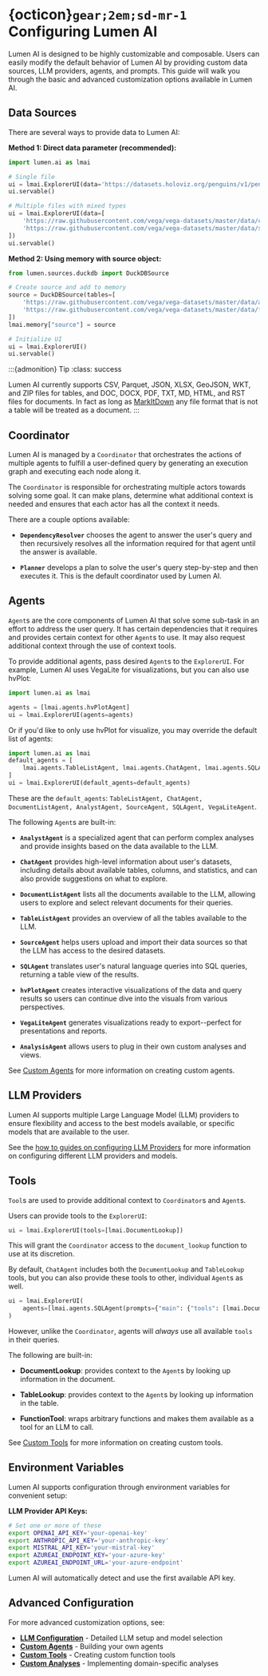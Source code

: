 # {octicon}`gear;2em;sd-mr-1` Configuring Lumen AI

Lumen AI is designed to be highly customizable and composable. Users can easily modify the default behavior of Lumen AI by providing custom data sources, LLM providers, agents, and prompts. This guide will walk you through the basic and advanced customization options available in Lumen AI.

## Data Sources

There are several ways to provide data to Lumen AI:

**Method 1: Direct data parameter (recommended):**
```python
import lumen.ai as lmai

# Single file
ui = lmai.ExplorerUI(data='https://datasets.holoviz.org/penguins/v1/penguins.csv')
ui.servable()

# Multiple files with mixed types
ui = lmai.ExplorerUI(data=[
    'https://raw.githubusercontent.com/vega/vega-datasets/master/data/cars.json',
    'https://raw.githubusercontent.com/vega/vega-datasets/master/data/stocks.csv'
])
ui.servable()
```

**Method 2: Using memory with source object:**
```python
from lumen.sources.duckdb import DuckDBSource

# Create source and add to memory
source = DuckDBSource(tables=[
    'https://raw.githubusercontent.com/vega/vega-datasets/master/data/airports.csv',
    'https://raw.githubusercontent.com/vega/vega-datasets/master/data/flights-5k.json'
])
lmai.memory["source"] = source

# Initialize UI
ui = lmai.ExplorerUI()
ui.servable()
```

:::{admonition} Tip
:class: success

Lumen AI currently supports CSV, Parquet, JSON, XLSX, GeoJSON, WKT, and ZIP files for tables, and DOC, DOCX, PDF, TXT, MD, HTML, and RST files for documents. In fact as long as [MarkItDown](https://github.com/microsoft/markitdown) any file format that is not a table will be treated as a document.
:::

## Coordinator

Lumen AI is managed by a `Coordinator` that orchestrates the actions of multiple agents to fulfill a user-defined query by generating an execution graph and executing each node along it.

The `Coordinator` is responsible for orchestrating multiple actors towards solving some goal. It can make plans, determine what additional context is needed and ensures that each actor has all the context it needs.

There are a couple options available:

- **`DependencyResolver`** chooses the agent to answer the user's query and then recursively resolves all the information required for that agent until the answer is available.

- **`Planner`** develops a plan to solve the user's query step-by-step and then executes it. This is the default coordinator used by Lumen AI.

## Agents

`Agent`s are the core components of Lumen AI that solve some sub-task in an effort to address the user query. It has certain dependencies that it requires and provides certain context for other `Agent`s to use. It may also request additional context through the use of context tools.

To provide additional agents, pass desired `Agent`s to the `ExplorerUI`. For example, Lumen AI uses VegaLite for visualizations, but you can also use hvPlot:

```python
import lumen.ai as lmai

agents = [lmai.agents.hvPlotAgent]
ui = lmai.ExplorerUI(agents=agents)
```

Or if you'd like to only use hvPlot for visualize, you may override the default list of agents:

```python
import lumen.ai as lmai
default_agents = [
    lmai.agents.TableListAgent, lmai.agents.ChatAgent, lmai.agents.SQLAgent, lmai.agents.hvPlotAgent
]
ui = lmai.ExplorerUI(default_agents=default_agents)
```

These are the `default_agents`: `TableListAgent, ChatAgent, DocumentListAgent, AnalystAgent, SourceAgent, SQLAgent, VegaLiteAgent`.

The following `Agent`s are built-in:

- **`AnalystAgent`** is a specialized agent that can perform complex analyses and provide insights based on the data available to the LLM.

- **`ChatAgent`** provides high-level information about user's datasets, including details about available tables, columns, and statistics, and can also provide suggestions on what to explore.

- **`DocumentListAgent`** lists all the documents available to the LLM, allowing users to explore and select relevant documents for their queries.

- **`TableListAgent`** provides an overview of all the tables available to the LLM.

- **`SourceAgent`** helps users upload and import their data sources so that the LLM has access to the desired datasets.

- **`SQLAgent`** translates user's natural language queries into SQL queries, returning a table view of the results.

- **`hvPlotAgent`** creates interactive visualizations of the data and query results so users can continue dive into the visuals from various perspectives.

- **`VegaLiteAgent`** generates visualizations ready to export--perfect for presentations and reports.

- **`AnalysisAgent`** allows users to plug in their own custom analyses and views.

See [Custom Agents](../how_to/ai_config/custom_agents) for more information on creating custom agents.

## LLM Providers

Lumen AI supports multiple Large Language Model (LLM) providers to ensure flexibility and access to the best models available, or specific models that are available to the user.

See the [how to guides on configuring LLM Providers](../how_to/llm/index) for more information on configuring different LLM providers and models.

## Tools

`Tool`s are used to provide additional context to `Coordinator`s and `Agent`s.

Users can provide tools to the `ExplorerUI`:

```python
ui = lmai.ExplorerUI(tools=[lmai.DocumentLookup])
```

This will grant the `Coordinator` access to the `document_lookup` function to use at its discretion.

By default, `ChatAgent` includes both the `DocumentLookup` and `TableLookup` tools, but you can also provide these tools to other, individual `Agent`s as well.

```python
ui = lmai.ExplorerUI(
    agents=[lmai.agents.SQLAgent(prompts={"main": {"tools": [lmai.DocumentLookup]}})]
)
```

However, unlike the `Coordinator`, agents will *always* use all available `tools` in their queries.

The following are built-in:

- **DocumentLookup**: provides context to the `Agent`s by looking up information in the document.

- **TableLookup**: provides context to the `Agent`s by looking up information in the table.

- **FunctionTool**: wraps arbitrary functions and makes them available as a tool for an LLM to call.

See [Custom Tools](../how_to/custom_tools) for more information on creating custom tools.

## Environment Variables

Lumen AI supports configuration through environment variables for convenient setup:

**LLM Provider API Keys:**
```bash
# Set one or more of these
export OPENAI_API_KEY='your-openai-key'
export ANTHROPIC_API_KEY='your-anthropic-key'
export MISTRAL_API_KEY='your-mistral-key'
export AZUREAI_ENDPOINT_KEY='your-azure-key'
export AZUREAI_ENDPOINT_URL='your-azure-endpoint'
```

Lumen AI will automatically detect and use the first available API key.

## Advanced Configuration

For more advanced customization options, see:

- **[LLM Configuration](../how_to/llm/index)** - Detailed LLM setup and model selection
- **[Custom Agents](../how_to/custom_agents)** - Building your own agents
- **[Custom Tools](../how_to/custom_tools)** - Creating custom function tools
- **[Custom Analyses](../how_to/custom_analyses)** - Implementing domain-specific analyses
